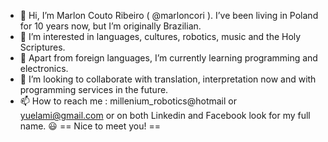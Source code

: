 - 👋 Hi, I’m Marlon Couto Ribeiro ( @marloncori ). I’ve been living in Poland for 10 years now, but I’m originally Brazilian. 
- 👀 I’m interested in languages, cultures, robotics, music and the Holy Scriptures.
- 🌱 Apart from foreign languages, I’m currently learning programming and electronics.
- 💞️ I’m looking to collaborate with translation, interpretation now and with programming services in the future.
- 📫 How to reach me : millenium_robotics@hotmail or yuelami@gmail.com or on both Linkedin and Facebook look for my full name.
     :smiley: == Nice to meet you! ==
<!---
marloncori/marloncori is a ✨ special ✨ repository because its `README.md` (this file) appears on your GitHub profile.
You can click the Preview link to take a look at your changes.
--->
